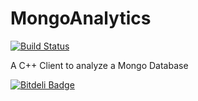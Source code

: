 MongoAnalytics
==============
[![Build Status](https://travis-ci.org/soleo/MongoAnalytics.png)](https://travis-ci.org/soleo/MongoAnalytics)

A C++ Client to analyze a Mongo Database 



[![Bitdeli Badge](https://d2weczhvl823v0.cloudfront.net/soleo/mongoanalytics/trend.png)](https://bitdeli.com/free "Bitdeli Badge")


